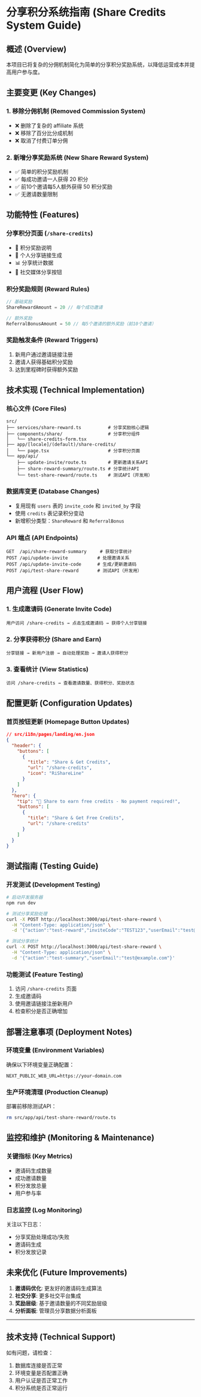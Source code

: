 # 分享积分系统指南 (Share Credits System Guide)

## 概述 (Overview)

本项目已将复杂的分佣机制简化为简单的分享积分奖励系统，以降低运营成本并提高用户参与度。

## 主要变更 (Key Changes)

### 1. 移除分佣机制 (Removed Commission System)
- ❌ 删除了复杂的 affiliate 系统
- ❌ 移除了百分比分成机制
- ❌ 取消了付费订单分佣

### 2. 新增分享奖励系统 (New Share Reward System)
- ✅ 简单的积分奖励机制
- ✅ 每成功邀请一人获得 20 积分
- ✅ 前10个邀请每5人额外获得 50 积分奖励
- ✅ 无邀请数量限制

## 功能特性 (Features)

### 分享积分页面 (`/share-credits`)
- 🎁 积分奖励说明
- 🔗 个人分享链接生成
- 📊 分享统计数据
- 📱 社交媒体分享按钮

### 积分奖励规则 (Reward Rules)
```typescript
// 基础奖励
ShareRewardAmount = 20 // 每个成功邀请

// 额外奖励
ReferralBonusAmount = 50 // 每5个邀请的额外奖励（前10个邀请）
```

### 奖励触发条件 (Reward Triggers)
1. 新用户通过邀请链接注册
2. 邀请人获得基础积分奖励
3. 达到里程碑时获得额外奖励

## 技术实现 (Technical Implementation)

### 核心文件 (Core Files)
```
src/
├── services/share-reward.ts          # 分享奖励核心逻辑
├── components/share/                 # 分享积分组件
│   └── share-credits-form.tsx
├── app/[locale]/(default)/share-credits/
│   └── page.tsx                      # 分享积分页面
└── app/api/
    ├── update-invite/route.ts        # 更新邀请关系API
    ├── share-reward-summary/route.ts # 分享统计API
    └── test-share-reward/route.ts    # 测试API（开发用）
```

### 数据库变更 (Database Changes)
- 复用现有 `users` 表的 `invite_code` 和 `invited_by` 字段
- 使用 `credits` 表记录积分变动
- 新增积分类型：`ShareReward` 和 `ReferralBonus`

### API 端点 (API Endpoints)
```
GET  /api/share-reward-summary     # 获取分享统计
POST /api/update-invite           # 处理邀请关系
POST /api/update-invite-code      # 生成/更新邀请码
POST /api/test-share-reward       # 测试API（开发用）
```

## 用户流程 (User Flow)

### 1. 生成邀请码 (Generate Invite Code)
```
用户访问 /share-credits → 点击生成邀请码 → 获得个人分享链接
```

### 2. 分享获得积分 (Share and Earn)
```
分享链接 → 新用户注册 → 自动处理奖励 → 邀请人获得积分
```

### 3. 查看统计 (View Statistics)
```
访问 /share-credits → 查看邀请数量、获得积分、奖励状态
```

## 配置更新 (Configuration Updates)

### 首页按钮更新 (Homepage Button Updates)
```json
// src/i18n/pages/landing/en.json
{
  "header": {
    "buttons": [
      {
        "title": "Share & Get Credits",
        "url": "/share-credits",
        "icon": "RiShareLine"
      }
    ]
  },
  "hero": {
    "tip": "🎁 Share to earn free credits - No payment required!",
    "buttons": [
      {
        "title": "Share & Get Free Credits",
        "url": "/share-credits"
      }
    ]
  }
}
```

## 测试指南 (Testing Guide)

### 开发测试 (Development Testing)
```bash
# 启动开发服务器
npm run dev

# 测试分享奖励处理
curl -X POST http://localhost:3000/api/test-share-reward \
  -H "Content-Type: application/json" \
  -d '{"action":"test-reward","inviteCode":"TEST123","userEmail":"test@example.com"}'

# 测试分享统计
curl -X POST http://localhost:3000/api/test-share-reward \
  -H "Content-Type: application/json" \
  -d '{"action":"test-summary","userEmail":"test@example.com"}'
```

### 功能测试 (Feature Testing)
1. 访问 `/share-credits` 页面
2. 生成邀请码
3. 使用邀请链接注册新用户
4. 检查积分是否正确增加

## 部署注意事项 (Deployment Notes)

### 环境变量 (Environment Variables)
确保以下环境变量正确配置：
```
NEXT_PUBLIC_WEB_URL=https://your-domain.com
```

### 生产环境清理 (Production Cleanup)
部署前移除测试API：
```bash
rm src/app/api/test-share-reward/route.ts
```

## 监控和维护 (Monitoring & Maintenance)

### 关键指标 (Key Metrics)
- 邀请码生成数量
- 成功邀请数量
- 积分发放总量
- 用户参与率

### 日志监控 (Log Monitoring)
关注以下日志：
- 分享奖励处理成功/失败
- 邀请码生成
- 积分发放记录

## 未来优化 (Future Improvements)

1. **邀请码优化**: 更友好的邀请码生成算法
2. **社交分享**: 更多社交平台集成
3. **奖励层级**: 基于邀请数量的不同奖励层级
4. **分析面板**: 管理员分享数据分析面板

---

## 技术支持 (Technical Support)

如有问题，请检查：
1. 数据库连接是否正常
2. 环境变量是否配置正确
3. 用户认证是否正常工作
4. 积分系统是否正常运行
